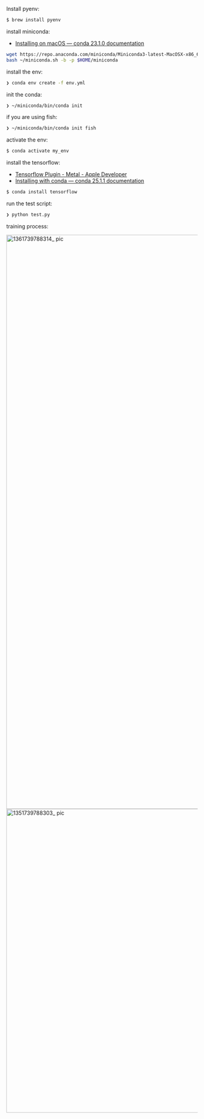 Install pyenv:

```bash
$ brew install pyenv
````

install miniconda:

- [Installing on macOS — conda 23.1.0 documentation](https://docs.conda.io/projects/conda/en/23.1.x/user-guide/install/macos.html)

```bash
wget https://repo.anaconda.com/miniconda/Miniconda3-latest-MacOSX-x86_64.sh -O ~/miniconda.sh
bash ~/miniconda.sh -b -p $HOME/miniconda
```

install the env:

```bash
❯ conda env create -f env.yml
```

init the conda:

```bash
❯ ~/miniconda/bin/conda init
```

if you are using fish:

```bash
❯ ~/miniconda/bin/conda init fish
```

activate the env:

```bash
$ conda activate my_env
```

install the tensorflow:

- [Tensorflow Plugin - Metal - Apple Developer](https://developer.apple.com/metal/tensorflow-plugin/)
- [Installing with conda — conda 25.1.1 documentation](https://docs.conda.io/projects/conda/en/stable/user-guide/concepts/installing-with-conda.html)

```bash
$ conda install tensorflow
```

run the test script:

```bash
❯ python test.py
```

training process:

<img width="1512" alt="1361739788314_ pic" src="https://github.com/user-attachments/assets/11ef8cac-6540-4d8f-9084-e20c3b10faed" />

<img width="800" alt="1351739788303_ pic" src="https://github.com/user-attachments/assets/9001ec0e-7d89-4c7d-92f2-312e91623144" />




